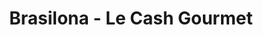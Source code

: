 ---
title: "Brasilona - Le Cash Gourmet"
url: /martigny/brasilona-le-cash-gourmet/
shop: Supermarkt
---